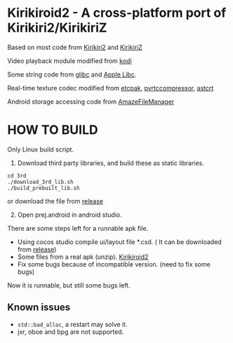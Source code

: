 Kirikiroid2 - A cross-platform port of Kirikiri2/KirikiriZ
==========================================================

Based on most code from [Kirikiri2](http://kikyou.info/tvp/) and [KirikiriZ](https://github.com/krkrz/krkrz)

Video playback module modified from [kodi](https://github.com/xbmc/xbmc)

Some string code from [glibc](https://www.gnu.org/s/libc) and [Apple Libc](https://opensource.apple.com/source/Libc).

Real-time texture codec modified from [etcpak](https://bitbucket.org/wolfpld/etcpak.git), [pvrtccompressor](https://bitbucket.org/jthlim/pvrtccompressor), [astcrt](https://github.com/daoo/astcrt)

Android storage accessing code from [AmazeFileManager](https://github.com/arpitkh96/AmazeFileManager)



HOW TO BUILD
============

Only Linux build script.

1. Download third party libraries, and build these as static libraries.
```
cd 3rd
./download_3rd_lib.sh
./build_prebuilt_lib.sh
```

or download the file from [release](https://github.com/ningshanwutuobang/Kirikiroid2/releases/)

2. Open prej.android in android studio.


There are some steps left for a runnable apk file.
- Using cocos studio compile ui/layout file *.csd. ( It can be downloaded from [release](https://github.com/ningshanwutuobang/Kirikiroid2/releases/))
- Some files from a real apk (unzip). [Kirikiroid2](https://github.com/zeas2/Kirikiroid2/releases/download/1.3.9/Kirikiroid2_1.3.9.apk )
- Fix some bugs because of incompatible version. (need to fix some bugs)

Now it is runnable, but still some bugs left.

Known issues
------------
- `std::bad_alloc`, a restart may solve it.
- jxr, oboe and bpg are not supported.

